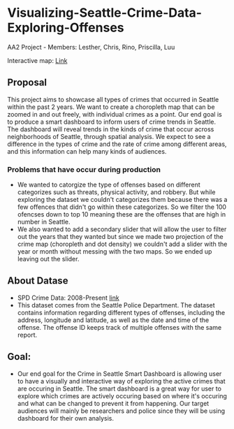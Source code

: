 # Visualizing-Seattle-Crime-Data-Exploring-Offenses 
AA2 Project - Members: Lesther, Chris, Rino, Priscilla, Luu

Interactive map: [Link](https://lesther-dumos.github.io/Visualizing-Seattle-Crime-Data-Exploring-Offenses/)

## Proposal

This project aims to showcase all types of crimes that occurred in Seattle within the past 2 years. We want to create a choropleth map that can be zoomed in and out freely, with individual crimes as a point. Our end goal is to produce a smart dashboard to inform users of crime trends in Seattle. The dashboard will reveal trends in the kinds of crime that occur across neighborhoods of Seattle, through spatial analysis. We expect to see a difference in the types of crime and the rate of crime among different areas, and this information can help many kinds of audiences. 

### Problems that have occur during production

- We wanted to catorgize the type of offenses based on different categorizes such as threats, physical activity, and robbery. But while exploring the dataset we couldn't categorizes them because there was a few offences that didn't go within these categorizes. So we filter the 100 ofencses down to top 10 meaning these are the offenses that are high in number in Seattle.
- We also wanted to add a secondary slider that will allow the user to filter out the years that they wanted but since we made two projection of the crime map (choropleth and dot density) we couldn't add a slider with the year or month without messing with the two maps. So we ended up leaving out the slider. 

## About Datase
- SPD Crime Data: 2008-Present [link](https://data.seattle.gov/Public-Safety/SPD-Crime-Data-2008-Present/tazs-3rd5/about_data)
- This dataset comes from the Seattle Police Department. The dataset contains information regarding different types of offenses, including the address, longitude and latitude, as well as the date and time of the offense. The offense ID keeps track of multiple offenses with the same report.

## Goal:
- Our end goal for the Crime in Seattle Smart Dashboard is allowing user to have a visually and interactive way of exploring the active crimes that are occuring in Seattle. The smart dashboard is a great way for user to explore which crimes are actively occuring based on where it's occuring and what can be changed to prevent it from happening. Our target audiences will mainly be researchers and police since they will be using dashboard for their own analysis.

